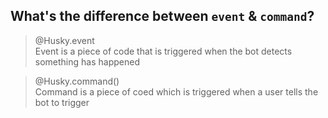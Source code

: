 ## What's the difference between `event` & `command`?

> @Husky.event <br>
Event is a piece of code that is triggered when the bot detects something has happened

> @Husky.command() <br>
Command is a piece of coed which is triggered when a user tells the bot to trigger
